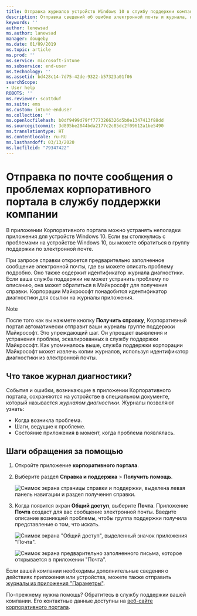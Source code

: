 ```yaml
---
title: Отправка журналов устройств Windows 10 в службу поддержки компании | Документы Майкрософт
description: Отправка сведений об ошибке электронной почты и журнала, которые помогут службе поддержки компании устранить проблемы с вашим приложением
keywords: ''
author: lenewsad
ms.author: lanewsad
manager: dougeby
ms.date: 01/09/2019
ms.topic: article
ms.prod: ''
ms.service: microsoft-intune
ms.subservice: end-user
ms.technology: ''
ms.assetid: bd428c14-7d75-42de-9322-b57323a01f06
searchScope:
- User help
ROBOTS: ''
ms.reviewer: scottduf
ms.suite: ems
ms.custom: intune-enduser
ms.collection: ''
ms.openlocfilehash: b0df9499d79ff7773266326d5b0e1347413f88dd
ms.sourcegitcommit: 3d895be2844bda2177c2c85dc2f09612a1be5490
ms.translationtype: HT
ms.contentlocale: ru-RU
ms.lasthandoff: 03/13/2020
ms.locfileid: "79347422"
---
```

# <a name="email-your-company-support-about-problem-from-company-portal-for-windows"></a>Отправка по почте сообщения о проблемах корпоративного портала в службу поддержки компании

В приложении Корпоративного портала можно устранять неполадки приложения для устройств Windows 10. Если вы столкнулись с проблемами на устройстве Windows 10, вы можете обратиться в группу поддержки по электронной почте. 

При запросе справки откроется предварительно заполненное сообщение электронной почты, где вы можете описать проблему подробно. Оно также содержит идентификатор журнала диагностики. Если ваша служба поддержки не может устранить проблему по описанию, она может обратиться в Майкрософт для получения справки. Корпорации Майкрософт понадобится идентификатор диагностики для ссылки на журналы приложения.   


> [!Note]
> После того как вы нажмете кнопку **Получить справку**, Корпоративный портал автоматически отправит ваши журналы группе поддержки Майкрософт. Это упреждающий шаг. Он упрощает выявления и устранения проблем, эскалированных в службу поддержки Майкрософт. Как упоминалось выше, служба поддержки корпорации Майкрософт может извлечь копии журналов, используя идентификатор диагностики из электронной почты.  

## <a name="what-is-a-diagnostic-log"></a>Что такое журнал диагностики?

События и ошибки, возникающие в приложении Корпоративного портала, сохраняются на устройстве в специальном документе, который называется _журналом диагностики_. Журналы позволяют узнать:  
* Когда возникла проблема.  
* Шаги, ведущие к проблеме.  
* Состояние приложения в момент, когда проблема появлялась.   

## <a name="steps-to-get-help"></a>Шаги обращения за помощью  

1. Откройте приложение **корпоративного портала**.
2. Выберите раздел **Справка и поддержка** > **Получить помощь**.  

   ![Снимок экрана страницы справки и поддержки, выделена левая панель навигации и раздел получения справки.](./media/1812_UCP_Help_Support_Get_Help_Logs.png)    

3. Когда появится экран **Общий доступ**, выберите **Почта**. Приложение **Почта** создаст для вас сообщение электронной почты. Введите описание возникшей проблемы, чтобы группа поддержки получила представление о том, что искать.  

   ![Снимок экрана "Общий доступ", выделенный значок приложения "Почта".](./media/1811_Mail_Logs_Windows_CPapp.png)  


   ![Снимок экрана предварительно заполненного письма, которое открывается в приложении "Почта".](./media/1811_Get_Help_Email_Windows_CPapp.png)  

Если вашей компании необходимы дополнительные сведения о действиях приложения или устройства, можете также отправить [журналы из приложения "Параметры"](send-logs-to-your-it-admin-settings-windows.md).  

По-прежнему нужна помощь? Обратитесь в службу поддержки вашей компании. Его контактные данные доступны на [веб-сайте корпоративного портала](https://go.microsoft.com/fwlink/?linkid=2010980).  
